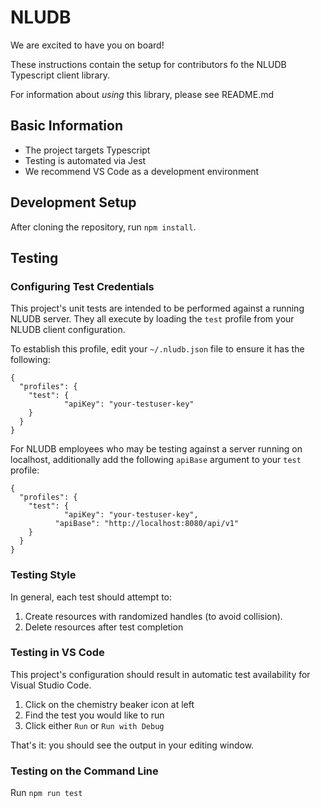 # NLUDB

We are excited to have you on board!

These instructions contain the setup for contributors fo the NLUDB Typescript client library.

For information about _using_ this library, please see README.md

## Basic Information

- The project targets Typescript
- Testing is automated via Jest
- We recommend VS Code as a development environment

## Development Setup

After cloning the repository, run `npm install`.

## Testing

### Configuring Test Credentials

This project's unit tests are intended to be performed against a running NLUDB server. They all execute by loading the `test` profile from your NLUDB client configuration.

To establish this profile, edit your `~/.nludb.json` file to ensure it has the following:

```
{
  "profiles": {
    "test": {
			"apiKey": "your-testuser-key"
    }
  }
}
```

For NLUDB employees who may be testing against a server running on localhost, additionally add the following `apiBase` argument to your `test` profile:

```
{
  "profiles": {
    "test": {
			"apiKey": "your-testuser-key",
		  "apiBase": "http://localhost:8080/api/v1"
    }
  }
}
```

### Testing Style

In general, each test should attempt to:

1. Create resources with randomized handles (to avoid collision).
2. Delete resources after test completion

### Testing in VS Code

This project's configuration should result in automatic test availability for Visual Studio Code.

1. Click on the chemistry beaker icon at left
2. Find the test you would like to run
3. Click either `Run` or `Run with Debug`

That's it: you should see the output in your editing window.

### Testing on the Command Line

Run `npm run test`

